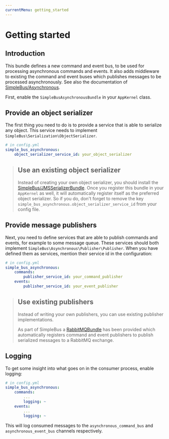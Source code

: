 ```yaml
---
currentMenu: getting_started
---
```


# Getting started

## Introduction

This bundle defines a new command and event bus, to be used for processing asynchronous commands and events. It
also adds middleware to existing the command and event buses which publishes messages to be processed asynchronously.
See also the documentation of [SimpleBus/Asynchronous](http://simplebus.github.io/Asynchronous).

First, enable the `SimpleBusAsynchronousBundle` in your `AppKernel` class.

## Provide an object serializer

The first thing you need to do is to provide a service that is able to serialize any object. This service needs to
implement `SimpleBus\Serialization\ObjectSerializer`.

```yaml
# in config.yml
simple_bus_asynchronous:
    object_serializer_service_id: your_object_serializer
```

> ## Use an existing object serializer
>
> Instead of creating your own object serializer, you should install the
> [SimpleBus/JMSSerializerBundle](https://github.com/SimpleBus/JMSSerializerBundle). Once you register this bundle in
> your `AppKernel` as well, it will automatically register itself as the preferred object serializer. So if you do,
> don't forget to remove the key `simple_bus_asynchronous.object_serializer_service_id` from your config file.

## Provide message publishers

Next, you need to define services that are able to publish commands and events, for example to some message queue.
These services should both implement `SimpleBus\Asynchronous\Publisher\Publisher`. When you have defined them as
services, mention their service id in the configuration:

```yaml
# in config.yml
simple_bus_asynchronous:
    commands:
        publisher_service_id: your_command_publisher
    events:
        publisher_service_id: your_event_publisher
```

> ## Use existing publishers
>
> Instead of writing your own publishers, you can use existing publisher implementations.
>
> As part of SimpleBus a [RabbitMQBundle](https://github.com/SimpleBus/RabbitMQBundle) has been provided which
> automatically registers command and event publishers to publish serialized messages to a RabbitMQ exchange.

## Logging

To get some insight into what goes on in the consumer process, enable logging:

```yaml
# in config.yml
simple_bus_asynchronous:
    commands:
        ...
        logging: ~
    events:
        ...
        logging: ~
```

This will log consumed messages to the `asynchronous_command_bus` and `asynchronous_event_bus` channels respectively.
